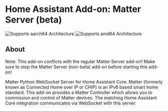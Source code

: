 # Home Assistant Add-on: Matter Server (beta)

![Supports aarch64 Architecture][aarch64-shield]
![Supports amd64 Architecture][amd64-shield]

## About

Note: This add-on conflicts with the regular Matter Server add-on! Make sure
to stop the Matter Server (non-beta) add-on before starting this add-on!

Matter Python WebSocket Server for Home Assistant Core. Matter (formerly
known as Connected Home over IP or CHIP) is an IPv6 based smart home
standard. This add-on provides a Matter Controller which allows you to
commission and control of Matter devices. The matching Home Assistant Core
integration communicates via WebSocket with this server.

[aarch64-shield]: https://img.shields.io/badge/aarch64-yes-green.svg
[amd64-shield]: https://img.shields.io/badge/amd64-yes-green.svg
